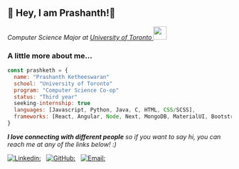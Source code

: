 <h2> 🌟 Hey, I am Prashanth!🌟</h2>
<p><em>Computer Science Major at <a href="https://www.utoronto.ca/">University of Toronto </a><img src="https://media.giphy.com/media/fYSnHlufseco8Fh93Z/giphy.gif" width="30">
</em></p>

### A little more about me...  

```javascript
const prashketh = {
  name: "Prashanth Ketheeswaran"
  school: "University of Toronto"
  program: "Computer Science Co-op"
  status: "Third year"
  seeking-internship: true
  languages: [Javascript, Python, Java, C, HTML, CSS/SCSS],
  frameworks: [React, Angular, Node, Next, MongoDB, MaterialUI, Bootstrap],
}
```

<em><b>I love connecting with different people</b> so if you want to say hi, you can reach me at any of the links below! :)</em>

[![Linkedin:](https://img.shields.io/badge/-prashketh-blue?style=flat-square&logo=Linkedin&logoColor=white&link=https://www.linkedin.com/in/prashketh/)](https://www.linkedin.com/in/prashketh/) &nbsp;
[![GitHub:](https://img.shields.io/github/followers/prashketh?label=follow&style=social)](https://github.com/prashketh) &nbsp;
[![Email:](https://img.shields.io/badge/-Email-%23BB001B)](mailto:prashanthketheeswaran@gmail.com)

